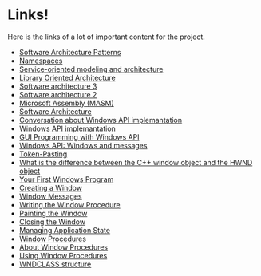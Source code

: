# Links!  
Here is the links of a lot of important content for the project.

- [Software Architecture Patterns](http://www.oreilly.com/programming/free/files/software-architecture-patterns.pdf)
- [Namespaces](https://openclassrooms.com/courses/les-espaces-de-noms-namespace(french))
- [Service-oriented modeling and architecture](https://www.ibm.com/developerworks/library/ws-soa-design1/)
- [Library Oriented Architecture](https://en.wikipedia.org/wiki/Library_Oriented_Architecture)
- [Software architecture 3](https://www.genbetadev.com/metodologias-de-programacion/patrones-de-diseno-que-son-y-por-que-debes-usarlos)
- [Software architecture 2](https://www.genbetadev.com/metodologias-de-programacion/doce-principios-de-diseno-que-todo-desarrollador-deberia-conocer)
- [Microsoft Assembly (MASM)](https://openclassrooms.com/courses/en-profondeur-avec-l-assembleur)
- [Software Architecture](http://cis.stvincent.edu/html/tutorials/swd/)
- [Conversation about Windows API implemantation](https://pastebin.com/6LS13nzS)
- [Windows API implemantation](https://codepad.co/snippet/4bc172)
- [GUI Programming with Windows API](https://www.youtube.com/watch?v=7K6HCeog09c)
- [Windows API: Windows and messages](https://www.codementor.io/malortie/build-win32-api-app-windows-messages-c-cpp-visual-studio-du107sbya)
- [Token-Pasting](https://msdn.microsoft.com/en-us/library/09dwwt6y.aspx)
- [What is the difference between the C++ window object and the HWND object](https://msdn.microsoft.com/en-us/library/tc46f3be.aspx)
- [Your First Windows Program](https://msdn.microsoft.com/en-us/library/windows/desktop/ff381409(v=vs.85).aspx)
- [Creating a Window](https://msdn.microsoft.com/en-us/library/windows/desktop/ff381397(v=vs.85).aspx)
- [Window Messages](https://msdn.microsoft.com/en-us/library/windows/desktop/ff381405(v=vs.85).aspx)
- [Writing the Window Procedure](https://msdn.microsoft.com/en-us/library/windows/desktop/ff381408(v=vs.85).aspx)
- [Painting the Window](https://msdn.microsoft.com/en-us/library/windows/desktop/ff381401(v=vs.85).aspx)
- [Closing the Window](https://msdn.microsoft.com/en-us/library/windows/desktop/ff381396(v=vs.85).aspx)
- [Managing Application State](https://msdn.microsoft.com/en-us/library/windows/desktop/ff381400(v=vs.85).aspx)
- [Window Procedures](https://msdn.microsoft.com/en-us/library/windows/desktop/ms632593(v=vs.85).aspx)
- [About Window Procedures](https://msdn.microsoft.com/en-us/library/windows/desktop/ms633569(v=vs.85).aspx)
- [Using Window Procedures](https://msdn.microsoft.com/en-us/library/windows/desktop/ms633570(v=vs.85).aspx)
- [WNDCLASS structure](https://msdn.microsoft.com/en-us/library/windows/desktop/ms633576(v=vs.85).aspx)
